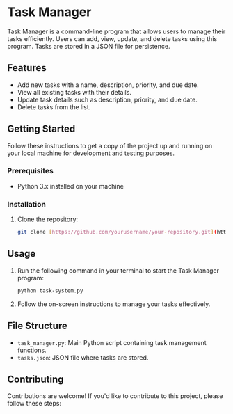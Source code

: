 # Task Manager

Task Manager is a command-line program that allows users to manage their tasks efficiently. Users can add, view, update, and delete tasks using this program. Tasks are stored in a JSON file for persistence.

## Features

- Add new tasks with a name, description, priority, and due date.
- View all existing tasks with their details.
- Update task details such as description, priority, and due date.
- Delete tasks from the list.

## Getting Started

Follow these instructions to get a copy of the project up and running on your local machine for development and testing purposes.

### Prerequisites

- Python 3.x installed on your machine

### Installation

1. Clone the repository:
    ```bash
    git clone [https://github.com/yourusername/your-repository.git](https://github.com/mohsinalimughal/Final-project-Task-system-)
    ```

## Usage

1. Run the following command in your terminal to start the Task Manager program:
    ```bash
    python task-system.py
    ```
2. Follow the on-screen instructions to manage your tasks effectively.

## File Structure

- `task_manager.py`: Main Python script containing task management functions.
- `tasks.json`: JSON file where tasks are stored.

## Contributing

Contributions are welcome! If you'd like to contribute to this project, please follow these steps:


